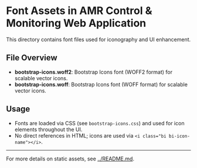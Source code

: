 # Font Assets in AMR Control & Monitoring Web Application

This directory contains font files used for iconography and UI enhancement.

## File Overview

- **bootstrap-icons.woff2**: Bootstrap Icons font (WOFF2 format) for scalable vector icons.
- **bootstrap-icons.woff**: Bootstrap Icons font (WOFF format) for scalable vector icons.

## Usage
- Fonts are loaded via CSS (see `bootstrap-icons.css`) and used for icon elements throughout the UI.
- No direct references in HTML; icons are used via `<i class="bi bi-icon-name"></i>`.

---

For more details on static assets, see [../README.md](../README.md). 